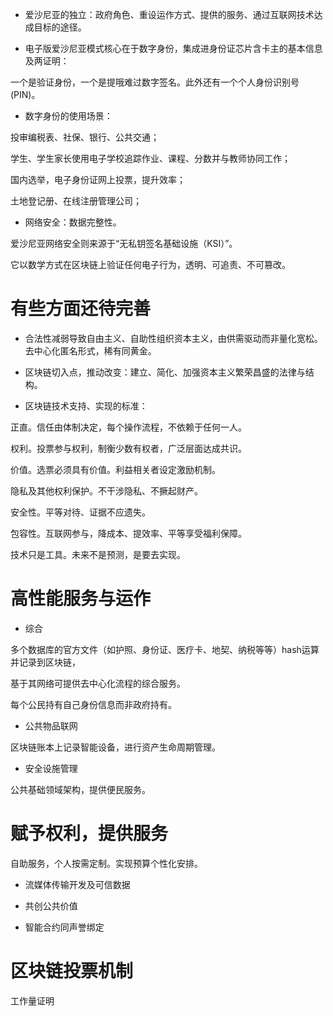 
-  爱沙尼亚的独立：政府角色、重设运作方式、提供的服务、通过互联网技术达成目标的途径。

-  电子版爱沙尼亚模式核心在于数字身份，集成进身份证芯片含卡主的基本信息及两证明：

一个是验证身份，一个是提哦难过数字签名。此外还有一个个人身份识别号(PIN)。

-  数字身份的使用场景：

投审编税表、社保、银行、公共交通；

学生、学生家长使用电子学校追踪作业、课程、分数并与教师协同工作；

国内选举，电子身份证网上投票，提升效率；

土地登记册、在线注册管理公司；

-  网络安全：数据完整性。

爱沙尼亚网络安全则来源于“无私钥签名基础设施（KSI）”。

它以数学方式在区块链上验证任何电子行为，透明、可追责、不可篡改。

#  有些方面还待完善

-  合法性减弱导致自由主义、自助性组织资本主义，由供需驱动而非量化宽松。去中心化匿名形式，稀有同黄金。

-  区块链切入点，推动改变：建立、简化、加强资本主义繁荣昌盛的法律与结构。

-  区块链技术支持、实现的标准：

正直。信任由体制决定，每个操作流程，不依赖于任何一人。

权利。投票参与权利，制衡少数有权者，广泛层面达成共识。

价值。选票必须具有价值。利益相关者设定激励机制。

隐私及其他权利保护。不干涉隐私、不撅起财产。

安全性。平等对待、证据不应遗失。

包容性。互联网参与，降成本、提效率、平等享受福利保障。

技术只是工具。未来不是预测，是要去实现。

#  高性能服务与运作

-  综合

多个数据库的官方文件（如护照、身份证、医疗卡、地契、纳税等等）hash运算并记录到区块链，

基于其网络可提供去中心化流程的综合服务。

每个公民持有自己身份信息而非政府持有。

-  公共物品联网

区块链账本上记录智能设备，进行资产生命周期管理。

-  安全设施管理

公共基础领域架构，提供便民服务。

#  赋予权利，提供服务

自助服务，个人按需定制。实现预算个性化安排。

-  流媒体传输开发及可信数据

-  共创公共价值

-  智能合约同声誉绑定

#  区块链投票机制

工作量证明
